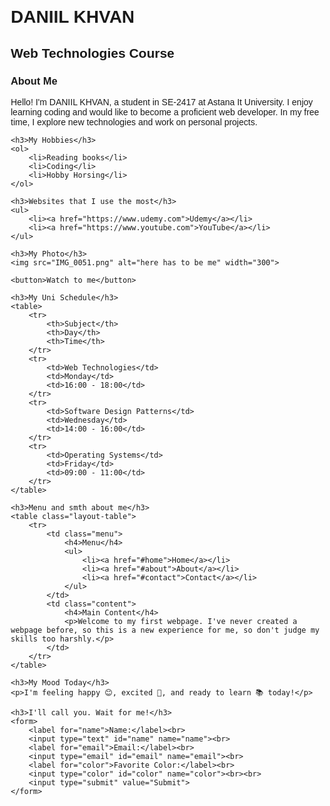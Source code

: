 <!DOCTYPE html>
<html lang="en">
<head>
    <meta charset="UTF-8">
    <meta name="viewport" content="width=device-width, initial-scale=1.0">
    <title>My First Webpage</title>
    <style>
        body {
            font-family: Arial, sans-serif;
            margin: 20px;
        }
        table {
            border-collapse: collapse;
            width: 100%;
            margin-bottom: 20px;
        }
        th, td {
            border: 1px solid black;
            padding: 8px;
            text-align: left;
        }
        .layout-table {
            width: 100%;
        }
        .layout-table td {
            vertical-align: top;
        }
        .menu {
            width: 20%;
            background-color: #34ca1a;
            padding: 10px;
        }
        .content {
            width: 80%;
            padding: 10px;
        }
    </style>
</head>
<body>
    <h1>DANIIL KHVAN</h1>
    <h2>Web Technologies Course</h2>
    <h3>About Me</h3>
    <p>Hello! I'm DANIIL KHVAN, a student in SE-2417 at Astana It University. I enjoy learning coding and would like to become a proficient web developer. In my free time, I explore new technologies and work on personal projects.</p>

    <h3>My Hobbies</h3>
    <ol>
        <li>Reading books</li>
        <li>Coding</li>
        <li>Hobby Horsing</li>
    </ol>

    <h3>Websites that I use the most</h3>
    <ul>
        <li><a href="https://www.udemy.com">Udemy</a></li>
        <li><a href="https://www.youtube.com">YouTube</a></li>
    </ul>

    <h3>My Photo</h3>
    <img src="IMG_0051.png" alt="here has to be me" width="300">

    <button>Watch to me</button>

    <h3>My Uni Schedule</h3>
    <table>
        <tr>
            <th>Subject</th>
            <th>Day</th>
            <th>Time</th>
        </tr>
        <tr>
            <td>Web Technologies</td>
            <td>Monday</td>
            <td>16:00 - 18:00</td>
        </tr>
        <tr>
            <td>Software Design Patterns</td>
            <td>Wednesday</td>
            <td>14:00 - 16:00</td>
        </tr>
        <tr>
            <td>Operating Systems</td>
            <td>Friday</td>
            <td>09:00 - 11:00</td>
        </tr>
    </table>

    <h3>Menu and smth about me</h3>
    <table class="layout-table">
        <tr>
            <td class="menu">
                <h4>Menu</h4>
                <ul>
                    <li><a href="#home">Home</a></li>
                    <li><a href="#about">About</a></li>
                    <li><a href="#contact">Contact</a></li>
                </ul>
            </td>
            <td class="content">
                <h4>Main Content</h4>
                <p>Welcome to my first webpage. I've never created a webpage before, so this is a new experience for me, so don't judge my skills too harshly.</p>
            </td>
        </tr>
    </table>

    <h3>My Mood Today</h3>
    <p>I'm feeling happy 😊, excited 🚀, and ready to learn 📚 today!</p>

    <h3>I'll call you. Wait for me!</h3>
    <form>
        <label for="name">Name:</label><br>
        <input type="text" id="name" name="name"><br>
        <label for="email">Email:</label><br>
        <input type="email" id="email" name="email"><br>
        <label for="color">Favorite Color:</label><br>
        <input type="color" id="color" name="color"><br><br>
        <input type="submit" value="Submit">
    </form>

</body>
</html>
